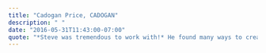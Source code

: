 ```yaml
---
title: "Cadogan Price, CADOGAN"
description: " "
date: "2016-05-31T11:43:00-07:00"
quote: "*Steve was tremendous to work with!* He found many ways to creatively blend design and customer experience to drive both great engagement and conversions. His thought leadership throughout our project helped us to deliver a stable and healthy environment that is highly customizable. I recommend partnering with Steve if you are looking to build a Shopify Store!"
---
```

